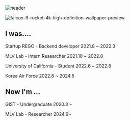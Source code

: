 ![header](https://capsule-render.vercel.app/api?type=Waving&color=013078&height=300&section=header&text=%20HELLO!&fontSize=130)


![falcon-9-rocket-4k-high-definition-wallpaper-preview]([https://user-images.githubusercontent.com/82081350/185619221-1506b9b7-3c69-4aed-8549-2e576573c7fc.jpg](https://user-images.githubusercontent.com/82081350/185619221-1506b9b7-3c69-4aed-8549-2e576573c7fc.jpg))


## I was....
Startup REGO - Backend developer 2021.8 ~ 2022.3

MLV Lab - Intern Researcher 2021.10 ~ 2022.8

University of California - Student 2022.6 ~ 2022.8

Korea Air Force 2022.8 ~ 2024.5



## Now I'm ...
GIST - Undergraduate 2020.3 ~

MLV Lab - Researcher 2024.9~

